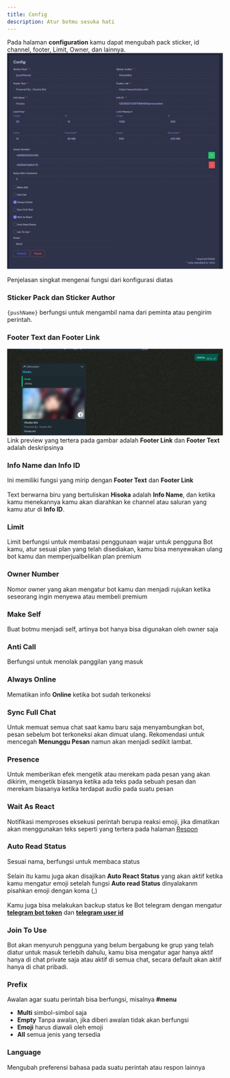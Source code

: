 ```yaml
---
title: Config
description: Atur botmu sesuka hati
---
```


Pada halaman **configuration** kamu dapat mengubah pack sticker, id channel, footer, Limit, Owner, dan lainnya.
![Config](../../../assets/dashboard/config.jpeg)

Penjelasan singkat mengenai fungsi dari konfigurasi diatas

### Sticker Pack dan Sticker Author
`{pushName}` berfungsi untuk mengambil nama dari peminta atau pengirim perintah.

### **Footer Text** dan **Footer Link**
![Menu](../../../assets/dashboard/menu.jpg)
Link preview yang tertera pada gambar adalah **Footer Link** dan **Footer Text** adalah deskripsinya

### **Info Name** dan **Info ID**
Ini memiliki fungsi yang mirip dengan **Footer Text** dan **Footer Link**
</br></br>
Text berwarna biru yang bertuliskan **Hisoka** adalah **Info Name**, dan ketika kamu menekannya kamu akan diarahkan ke channel atau saluran yang kamu atur di **Info ID**.

### Limit
Limit berfungsi untuk membatasi penggunaan wajar untuk pengguna Bot kamu, atur sesuai plan yang telah disediakan, kamu bisa menyewakan ulang bot kamu dan memperjualbelikan plan premium

### Owner Number
Nomor owner yang akan mengatur bot kamu dan menjadi rujukan ketika seseorang ingin menyewa atau membeli premium

### Make Self
Buat botmu menjadi self, artinya bot hanya bisa digunakan oleh owner saja

### Anti Call
Berfungsi untuk menolak panggilan yang masuk

### Always Online
Mematikan info **Online** ketika bot sudah terkoneksi

### Sync Full Chat
Untuk memuat semua chat saat kamu baru saja menyambungkan bot, pesan sebelum bot terkoneksi akan dimuat ulang. Rekomendasi untuk mencegah **Menunggu Pesan** namun akan menjadi sedikit lambat.

### Presence
Untuk memberikan efek mengetik atau merekam pada pesan yang akan dikirim, mengetik biasanya ketika ada teks pada sebuah pesan dan merekam biasanya ketika terdapat audio pada suatu pesan

### Wait As React
Notifikasi memproses eksekusi perintah berupa reaksi emoji, jika dimatikan akan menggunakan teks seperti yang tertera pada halaman [Respon](https://hisoka.net/bot/respon)

### Auto Read Status
Sesuai nama, berfungsi untuk membaca status
</br></br>
Selain itu kamu juga akan disajikan **Auto React Status** yang akan aktif ketika kamu mengatur emoji setelah fungsi **Auto read Status** dinyalakanm pisahkan emoji dengan koma (,)
</br></br>
Kamu juga bisa melakukan backup status ke Bot telegram dengan mengatur [**telegram bot token**](https://t.me/BotFather) dan [**telegram user id**](https://t.me/getmyid_bot)

### Join To Use
Bot akan menyuruh pengguna yang belum bergabung ke grup yang telah diatur untuk masuk terlebih dahulu, kamu bisa mengatur agar hanya aktif hanya di chat private saja atau aktif di semua chat, secara default akan aktif hanya di chat pribadi.

### Prefix
Awalan agar suatu perintah bisa berfungsi, misalnya **#menu**
- **Multi** simbol-simbol saja
- **Empty** Tanpa awalan, jika diberi awalan tidak akan berfungsi
- **Emoji** harus diawali oleh emoji
- **All** semua jenis yang tersedia

### Language
Mengubah preferensi bahasa pada suatu perintah atau respon lainnya
